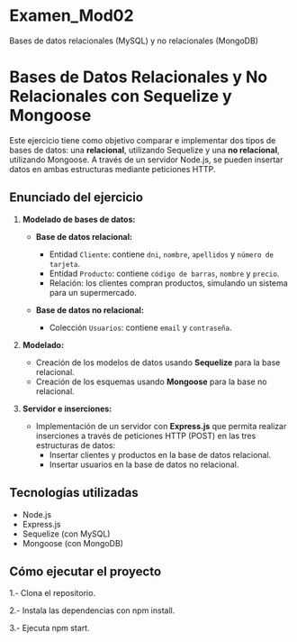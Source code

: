 # Examen_Mod02
Bases de datos relacionales (MySQL) y no relacionales (MongoDB)

# Bases de Datos Relacionales y No Relacionales con Sequelize y Mongoose

Este ejercicio tiene como objetivo comparar e implementar dos tipos de bases de datos: una **relacional**, utilizando Sequelize y una **no relacional**, utilizando Mongoose. A través de un servidor Node.js, se pueden insertar datos en ambas estructuras mediante peticiones HTTP.

## Enunciado del ejercicio

1. **Modelado de bases de datos:**

   - **Base de datos relacional:**
     - Entidad `Cliente`: contiene `dni`, `nombre`, `apellidos` y `número de tarjeta`.
     - Entidad `Producto`: contiene `código de barras`, `nombre` y `precio`.
     - Relación: los clientes compran productos, simulando un sistema para un supermercado.

   - **Base de datos no relacional:**
     - Colección `Usuarios`: contiene `email` y `contraseña`.

2. **Modelado:**
   - Creación de los modelos de datos usando **Sequelize** para la base relacional.
   - Creación de los esquemas usando **Mongoose** para la base no relacional.

3. **Servidor e inserciones:**
   - Implementación de un servidor con **Express.js** que permita realizar inserciones a través de peticiones HTTP (POST) en las tres estructuras de datos:
     - Insertar clientes y productos en la base de datos relacional.
     - Insertar usuarios en la base de datos no relacional.

## Tecnologías utilizadas

- Node.js
- Express.js
- Sequelize (con MySQL)
- Mongoose (con MongoDB)

## Cómo ejecutar el proyecto

1.- Clona el repositorio.

2.- Instala las dependencias con npm install.

3.- Ejecuta npm start.

